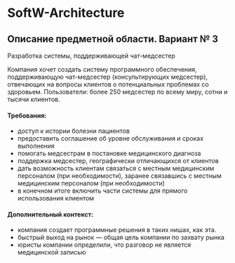 # SoftW-Architecture
## Описание предметной области. Вариант № 3 

Разработка системы, поддерживающей чат-медсестер 

Компания хочет создать систему программного обеспечения, поддерживающую чат-медсестер (консультирующих медсестер), отвечающих на вопросы клиентов о потенциальных проблемах со здоровьем.
Пользователи: более 250 медсестер по всему миру, сотни и тысячи клиентов.
 
#### Требования:
- доступ к истории болезни пациентов
- предоставить соглашение об уровне обслуживания и сроках выполнения
- помогать медсестрам в постановке медицинского диагноза
- поддержка медсестер, географически отличающихся от клиентов
- дать возможность клиентам связаться с местным медицинским персоналом (при необходимости), заранее связавшись с местным медицинским персоналом (при необходимости)
- в конечном итоге включить части системы для прямого использования клиентом

#### Дополнительный контекст:
- компания создает программные решения в таких нишах, как эта.
- быстрый выход на рынок — общая цель компании по захвату рынка
- юристы компании определили, что разговор не является медицинской записью

